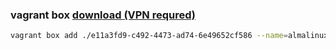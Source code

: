 ### vagrant box [download (VPN requred)](https://vagrantcloud-files-production.s3-accelerate.amazonaws.com/archivist/boxes/e11a3fd9-c492-4473-ad74-6e49652cf586?X-Amz-Algorithm=AWS4-HMAC-SHA256&X-Amz-Credential=ASIA6NDPRW4BVIXR5ODC%2F20241003%2Fus-east-1%2Fs3%2Faws4_request&X-Amz-Date=20241003T040138Z&X-Amz-Expires=900&X-Amz-Security-Token=IQoJb3JpZ2luX2VjEGwaCXVzLWVhc3QtMSJHMEUCIFqt41H1fNBtQltYXnhasPhjDWPCdy63%2FAlz305RO2lFAiEArvR%2BTsApVMaUSsVYfDuhb03tLCxy3dfRIQCBDfPTOeYqqQIItf%2F%2F%2F%2F%2F%2F%2F%2F%2F%2FARAEGgw5OTAyMjM5MDY1NjMiDCilFszqQD21EGN0Syr9AY%2F9leKcNOBlmgXtWew8bbpdw3ddz4nBLM1V97cK74pX2e7k%2BV2vZvaIS%2BmoG%2Bc5xLGKX7Z8yr5e9JSDpM%2Bnc%2Bs6aiLLZQZeujRKxHFFMIk0HIyh2%2BLUmZ7gC6s%2BqlVK8JnVGGxQ5XrZ1KpOGwH8cUyQzcW8rq5DeLmeda42bt4Pfw7seAsyiRVlM28VwZg3%2FSj%2Ft4mARjrROjGRHwJimnCGaC%2BBmi81HulXnrigm7EEI41pANkZImbzor1ZETtVJ9NC1KlRicnHhdwmErMS50i5hG1q2EPLvc3%2BB8MJiGPmROcsLuUa1Jm3TVLKqHQztDRAvfo3Bj%2BT4FNPNdEwv6r4twY6nQEAtbrT30JVVpoRxU2rmqwSOVnLi9e6x8QhTnEmb8ZuQQfEbSPSfOGBnAwzSR9hWVHdiyrxmoXY%2BuT5KzGXuxnD601t2oASYpNnFvjXJd9BgfZnL3QepQGsSGG5TYHZS0jmLcxkeRq0DKTq7JKgTNQo4rEaMINYoWQaVv8%2BiG8wFYsHbo5Qv%2F8teRwE9SR7QvsC8S5qXpryBI5CPNhI&X-Amz-SignedHeaders=host&X-Amz-Signature=1fe4ef8abefcac5d78fdc78e3a06475cfabfa0f6e5d723564f81c3b4868aa1f3) 
```bash
vagrant box add ./e11a3fd9-c492-4473-ad74-6e49652cf586 --name=almalinux/9
```
